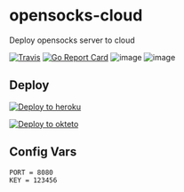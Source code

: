 
# opensocks-cloud
Deploy opensocks server to cloud

[![Travis](https://travis-ci.com/net-byte/opensocks-cloud.svg?branch=main)](https://github.com/net-byte/opensocks-cloud)
[![Go Report Card](https://goreportcard.com/badge/github.com/net-byte/opensocks-cloud)](https://goreportcard.com/report/github.com/net-byte/opensocks-cloud)
![image](https://img.shields.io/badge/License-MIT-orange)
![image](https://img.shields.io/badge/License-Anti--996-red)

## Deploy

[![Deploy to heroku](https://www.herokucdn.com/deploy/button.svg)](https://heroku.com/deploy?template=https://github.com/net-byte/opensocks-cloud/tree/main)

[![Deploy to okteto](https://okteto.com/develop-okteto.svg)](https://cloud.okteto.com/deploy?repository=https://github.com/net-byte/opensocks-cloud)

## Config Vars
```
PORT = 8080
KEY = 123456
```
